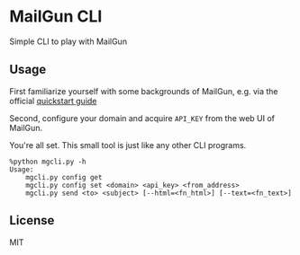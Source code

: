 # MailGun CLI

Simple CLI to play with MailGun

## Usage

First familiarize yourself with some backgrounds of MailGun,
e.g. via the official [quickstart guide](http://documentation.mailgun.com/quickstart.html)

Second, configure your domain and acquire `API_KEY` from the web UI of MailGun.

You're all set.
This small tool is just like any other CLI programs.

```
%python mgcli.py -h
Usage:
    mgcli.py config get
    mgcli.py config set <domain> <api_key> <from_address>
    mgcli.py send <to> <subject> [--html=<fn_html>] [--text=<fn_text>]
```

## License

MIT
